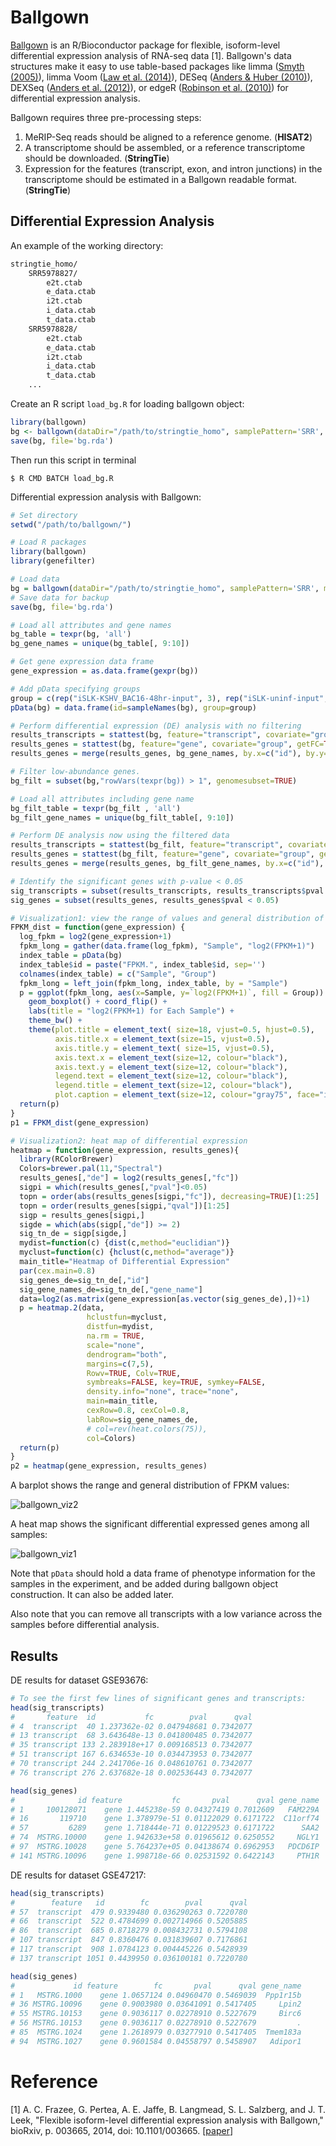 # Ballgown

[Ballgown](http://www.bioconductor.org/packages/release/bioc/html/ballgown.html) is an R/Bioconductor package for flexible, isoform-level differential expression analysis of RNA-seq data [1]. Ballgown's data structures make it easy to use table-based packages like limma ([Smyth (2005)](https://github.com/alyssafrazee/ballgown/blob/master)), limma Voom ([Law et al. (2014)](http://dx.doi.org/10.1186/gb-2014-15-2-r29)), DESeq ([Anders & Huber (2010)](http://dx.doi.org/10.1186/gb-2010-11-10-r106)), DEXSeq ([Anders et al. (2012)](http://dx.doi.org/10.1101/gr.133744.111)), or edgeR ([Robinson et al. (2010)](http://dx.doi.org/10.1093/bioinformatics/btp616)) for differential expression analysis.

Ballgown requires three pre-processing steps:

1. MeRIP-Seq reads should be aligned to a reference genome. (**HISAT2**)
2. A transcriptome should be assembled, or a reference transcriptome should be downloaded. (**StringTie**)
3. Expression for the features (transcript, exon, and intron junctions) in the transcriptome should be estimated in a Ballgown readable format. (**StringTie**)



## Differential Expression Analysis

An example of the working directory:

```markdown
stringtie_homo/
    SRR5978827/
        e2t.ctab
        e_data.ctab
        i2t.ctab
        i_data.ctab
        t_data.ctab
    SRR5978828/
        e2t.ctab
        e_data.ctab
        i2t.ctab
        i_data.ctab
        t_data.ctab
    ...
```

Create an R script `load_bg.R` for loading ballgown object:

```R
library(ballgown)
bg <- ballgown(dataDir="/path/to/stringtie_homo", samplePattern='SRR', meas='all')
save(bg, file='bg.rda')
```

Then run this script in terminal

```shell
$ R CMD BATCH load_bg.R
```

Differential expression analysis with Ballgown:

```R
# Set directory
setwd("/path/to/ballgown/")

# Load R packages
library(ballgown)
library(genefilter)

# Load data
bg = ballgown(dataDir="/path/to/stringtie_homo", samplePattern='SRR', meas='all')
# Save data for backup
save(bg, file='bg.rda')

# Load all attributes and gene names
bg_table = texpr(bg, 'all')
bg_gene_names = unique(bg_table[, 9:10])

# Get gene expression data frame 
gene_expression = as.data.frame(gexpr(bg))

# Add pData specifying groups
group = c(rep("iSLK-KSHV_BAC16-48hr-input", 3), rep("iSLK-uninf-input", 3))
pData(bg) = data.frame(id=sampleNames(bg), group=group)

# Perform differential expression (DE) analysis with no filtering
results_transcripts = stattest(bg, feature="transcript", covariate="group", getFC=TRUE, meas="FPKM")
results_genes = stattest(bg, feature="gene", covariate="group", getFC=TRUE, meas="FPKM")
results_genes = merge(results_genes, bg_gene_names, by.x=c("id"), by.y=c("gene_id"))

# Filter low-abundance genes.
bg_filt = subset(bg,"rowVars(texpr(bg)) > 1", genomesubset=TRUE)

# Load all attributes including gene name
bg_filt_table = texpr(bg_filt , 'all')
bg_filt_gene_names = unique(bg_filt_table[, 9:10])

# Perform DE analysis now using the filtered data
results_transcripts = stattest(bg_filt, feature="transcript", covariate="group", getFC=TRUE, meas="FPKM")
results_genes = stattest(bg_filt, feature="gene", covariate="group", getFC=TRUE, meas="FPKM")
results_genes = merge(results_genes, bg_filt_gene_names, by.x=c("id"), by.y=c("gene_id"))

# Identify the significant genes with p-value < 0.05
sig_transcripts = subset(results_transcripts, results_transcripts$pval < 0.05)
sig_genes = subset(results_genes, results_genes$pval < 0.05)

# Visualization1: view the range of values and general distribution of FPKM values
FPKM_dist = function(gene_expression) {
  log_fpkm = log2(gene_expression+1)
  fpkm_long = gather(data.frame(log_fpkm), "Sample", "log2(FPKM+1)")
  index_table = pData(bg)
  index_table$id = paste("FPKM.", index_table$id, sep='')
  colnames(index_table) = c("Sample", "Group")
  fpkm_long = left_join(fpkm_long, index_table, by = "Sample")
  p = ggplot(fpkm_long, aes(x=Sample, y=`log2(FPKM+1)`, fill = Group)) + 
    geom_boxplot() + coord_flip() +
    labs(title = "log2(FPKM+1) for Each Sample") +
    theme_bw() + 
    theme(plot.title = element_text( size=18, vjust=0.5, hjust=0.5),
          axis.title.x = element_text(size=15, vjust=0.5), 
          axis.title.y = element_text( size=15, vjust=0.5),
          axis.text.x = element_text(size=12, colour="black"),
          axis.text.y = element_text(size=12, colour="black"),
          legend.text = element_text(size=12, colour="black"),
          legend.title = element_text(size=12, colour="black"),
          plot.caption = element_text(size=12, colour="gray75", face="italic", hjust = 1, vjust = 1))
  return(p)
}
p1 = FPKM_dist(gene_expression) 

# Visualization2: heat map of differential expression
heatmap = function(gene_expression, results_genes){
  library(RColorBrewer)
  Colors=brewer.pal(11,"Spectral")
  results_genes[,"de"] = log2(results_genes[,"fc"])
  sigpi = which(results_genes[,"pval"]<0.05)
  topn = order(abs(results_genes[sigpi,"fc"]), decreasing=TRUE)[1:25]
  topn = order(results_genes[sigpi,"qval"])[1:25]
  sigp = results_genes[sigpi,]
  sigde = which(abs(sigp[,"de"]) >= 2)
  sig_tn_de = sigp[sigde,]
  mydist=function(c) {dist(c,method="euclidian")}
  myclust=function(c) {hclust(c,method="average")}
  main_title="Heatmap of Differential Expression"
  par(cex.main=0.8)
  sig_genes_de=sig_tn_de[,"id"]
  sig_gene_names_de=sig_tn_de[,"gene_name"]
  data=log2(as.matrix(gene_expression[as.vector(sig_genes_de),])+1)
  p = heatmap.2(data, 
                 hclustfun=myclust, 
                 distfun=mydist, 
                 na.rm = TRUE, 
                 scale="none", 
                 dendrogram="both", 
                 margins=c(7,5),
                 Rowv=TRUE, Colv=TRUE, 
                 symbreaks=FALSE, key=TRUE, symkey=FALSE, 
                 density.info="none", trace="none", 
                 main=main_title, 
                 cexRow=0.8, cexCol=0.8, 
                 labRow=sig_gene_names_de,
                 # col=rev(heat.colors(75)),
                 col=Colors)
  return(p)
}
p2 = heatmap(gene_expression, results_genes)

```

A barplot shows the range and general distribution of FPKM values: 

![ballgown_viz2](..\assets\images\M2\ballgown_viz2.png)

A heat map shows the significant differential expressed genes among all samples:

![ballgown_viz1](..\assets\images\M2\ballgown_viz1.png)

Note that `pData` should hold a data frame of phenotype information for the samples in the experiment, and be added during ballgown object construction. It can also be added later. 

Also note that you can remove all transcripts with a low variance across the samples before differential analysis.



## Results

DE results for dataset GSE93676:

```R
# To see the first few lines of significant genes and transcripts:
head(sig_transcripts)
#       feature  id           fc        pval      qval
# 4  transcript  40 1.237362e-02 0.047948681 0.7342077
# 13 transcript  68 3.643648e-13 0.041800485 0.7342077
# 35 transcript 133 2.283918e+17 0.009168513 0.7342077
# 51 transcript 167 6.634653e-10 0.034473953 0.7342077
# 70 transcript 244 2.241706e-16 0.048610761 0.7342077
# 76 transcript 276 2.637682e-18 0.002536443 0.7342077

head(sig_genes)
#              id feature           fc       pval      qval gene_name
# 1     100128071    gene 1.445238e-59 0.04327419 0.7012609   FAM229A
# 16       119710    gene 1.378979e-51 0.01122029 0.6171722  C11orf74
# 57         6289    gene 1.718444e-71 0.01229523 0.6171722      SAA2
# 74  MSTRG.10000    gene 1.942633e+58 0.01965612 0.6250552     NGLY1
# 97  MSTRG.10028    gene 5.764237e+05 0.04138674 0.6962953   PDCD6IP
# 141 MSTRG.10096    gene 1.998718e-66 0.02531592 0.6422143     PTH1R
```

DE results for dataset GSE47217:

```R
head(sig_transcripts)
#        feature   id        fc        pval      qval
# 57  transcript  479 0.9339480 0.036290263 0.7220780
# 66  transcript  522 0.4784699 0.002714966 0.5205885
# 86  transcript  685 0.8718279 0.008432731 0.5794108
# 107 transcript  847 0.8360476 0.031839607 0.7176861
# 117 transcript  908 1.0784123 0.004445226 0.5428939
# 137 transcript 1051 0.4439950 0.036100181 0.7220780

head(sig_genes)
#             id feature        fc       pval      qval gene_name
# 1   MSTRG.1000    gene 1.0657124 0.04960470 0.5469039  Ppp1r15b
# 36 MSTRG.10096    gene 0.9003980 0.03641091 0.5417405     Lpin2
# 55 MSTRG.10153    gene 0.9036117 0.02278910 0.5227679     Birc6
# 56 MSTRG.10153    gene 0.9036117 0.02278910 0.5227679         .
# 85  MSTRG.1024    gene 1.2618979 0.03277910 0.5417405  Tmem183a
# 94  MSTRG.1027    gene 0.9601584 0.04558797 0.5458907   Adipor1
```



# Reference

[1] A. C. Frazee, G. Pertea, A. E. Jaffe, B. Langmead, S. L. Salzberg, and J. T. Leek, "Flexible isoform-level differential expression analysis with Ballgown," bioRxiv, p. 003665, 2014, doi: 10.1101/003665. [[paper](https://www.biorxiv.org/content/10.1101/003665v1.abstract)]

